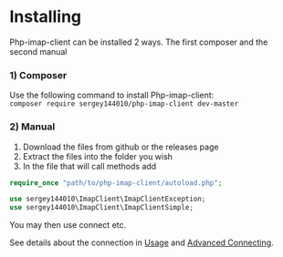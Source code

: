 
# Installing

Php-imap-client can be installed 2 ways. The first composer and the second manual

### 1) Composer

Use the following command to install Php-imap-client:    
`composer require sergey144010/php-imap-client dev-master`

### 2) Manual

1) Download the files from github or the releases page    
2) Extract the files into the folder you wish    
3) In the file that will call methods add    
```php
require_once "path/to/php-imap-client/autoload.php";

use sergey144010\ImapClient\ImapClientException;
use sergey144010\ImapClient\ImapClientSimple;
```
You may then use connect etc.

See details about the connection in [Usage](Usage.md) and [Advanced Connecting](AdvancedConnecting.md). 
